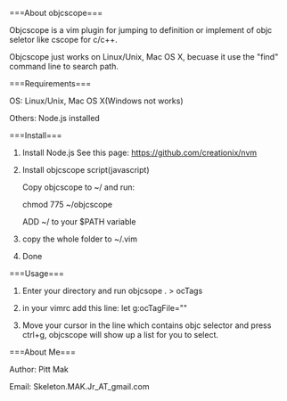 ===About objcscope===

Objcscope is a vim plugin for jumping to definition or implement of objc seletor
like cscope for c/c++.

Objcscope just works on Linux/Unix, Mac OS X, becuase it use the "find" command
line to search path.

===Requirements===

OS: Linux/Unix, Mac OS X(Windows not works)

Others: Node.js installed

===Install===

1. Install Node.js
   See this page: https://github.com/creationix/nvm

2. Install objcscope script(javascript)

   Copy objcscope to ~/ and run:

    chmod 775 ~/objcscope

   ADD ~/ to your $PATH variable

3. copy the whole folder to ~/.vim

4. Done

===Usage===

1. Enter your directory and run
  objcsope . > ocTags

2. in your vimrc add this line:
  let g:ocTagFile="<PAHT FOR YOUR tags file>"

3. Move your cursor in the line which contains objc selector and press ctrl+g,
objcscope will show up a list for you to select.

===About Me===

Author: Pitt Mak

Email: Skeleton.MAK.Jr_AT_gmail.com


